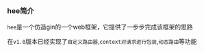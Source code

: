 ### hee简介

`hee`是一个仿造gin的一个web框架，它提供了一步步完成该框架的思路

在`v1.0`版本已经实现了`自定义路由器`,`context对请求进行包装`,`动态路由`等功能

